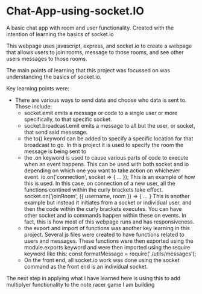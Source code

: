 # Chat-App-using-socket.IO
A basic chat app with room and user functionality. Created with the intention of learning the basics of socket.io 

This webpage uses javascript, express, and socket.io to create a webpage that allows users to join rooms, message to those rooms, and see other users messages to those rooms.

The main points of learning that this project was focussed on was understanding the basics of socket.io.

Key learning points were:

* There are various ways to send data and choose who data is sent to. These include:
  - socket.emit emits a message or code to a single user or more specifically, to that specific socket.
  - socket.broadcast.emit emits a message to all but the user, or socket, that send said messsage.
  - the to() keyword can be added to specify a specific location for that broadcast to go. In this project it is used to specify the room the message is being sent to
  - the .on keyword is used to cause various parts of code to execute when an event happens. This can be used with both socket and io depending on which one you want to take action on whichever event. io.on('connection', socket => { ... }); This is an example of how this is used. In this case, on connection of a new user, all the functions contined within the curly brackets take effect. socket.on('joinRoom', ({ username, room }) => { ... } This is another example but instead it initiates from a socket or individual user, and then the code within the curly brackets executes. You can have other socket and io commands happen within these on events. In fact, this is how most of this webpage runs and has responsiveness.
  - the export and import of functions was another key learning in this project. Several js files were created to have functions related to users and messages. These functions were then exported using the module.exports keyword and were then imported using the require keyword like this: const formatMessage = require('./utils/messages');
  - On the front end, all socket.io work was done using the socket command as the front end is an individual socket.

The next step in applying what I have learned here is using this to add multiplyer functionality to the note racer game I am building
